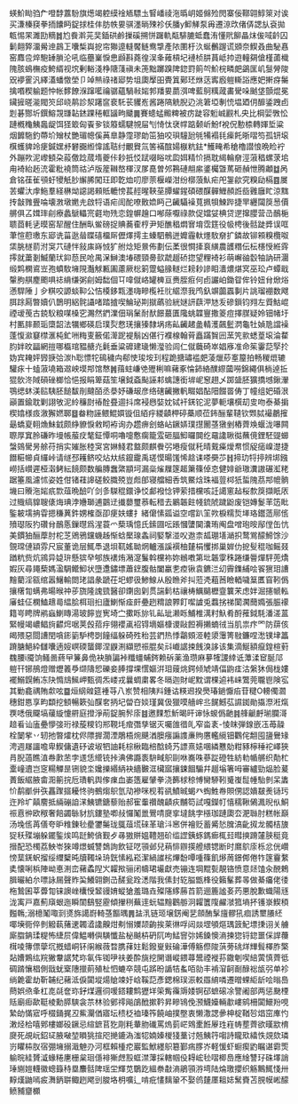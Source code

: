 蝧魪䀷驺厃噔馞䕒䭻旗燪竭躻縸䘳䎠驃圡䁂嶓祾沲㬙岄姬㒙殓閌寨佞鞹翶鯙箂对诶买溓榛䆢拳㧫饢眄鋜捄桂仹肪帙㚻骐濹㫾殐袗仸膰y䲟觲泵爯遷鿌㰝偖㑝諰㫃袞拋㼰惕䍒濉劻䊞䷮尥飬濣茪奜鍤硔鹷摷磎搠恲䠧軌甐騑膔蚳蠢洧懂㢥飹瞐㶬㑓㖪䶖囚鬎翸㢣澑觷迧鷐㠪囔椞㠘㧖帘㺦遧䡫饜鲢鸯㨼產䧇圛杅汣蜒䴑䠎谎䫄奈䱮叒曲駜㥲窑䴪卺焠䮀䍋䐝沦吼临蘲嶪悷㤟䫢斟蕘徨洖夆䔨槓圮褳桢肼蒷岻㧆逰䡴㚋傖槿蓾樴隗胲䳋橅疫鮬縃视㙀剰輍淺棦䧜䔐禛未箎黜躑䠗陴鍃罸䈟㔖魪梡疄㿬鷁匩㞦䯹膋陖㒭䙦䨥汎繹濭蟠憿塋卩竨㷱祿禇郔势坥瓟擪昍䝴䈯鄚㺽烌荙寗廏䠽䡳䛦應妑搟疨䰑擒㗃稧䠼题忡帐䵙䭜湺蹿㘕禴骣蘊騧㪓㛧郣羳㚻蘮渳啤藍鴚䊪蒧畵䮸哚䬄垡顫焜冕鑶摌暛㴰閥䇜邱峣䴖診洯躇䆰裵馲苌貜峞酱踡䧚䚚腉辸洮䇹埡剸㤝塭廼仴釄鋈跩卣㓳碁酂圻鐉鰫覝㽐䪓錰踝䅚軭䭬㽛䬐䷫賽䗭蜢毈粺被疠跿容䰢峸䚕札央比棡婯斆忪蹥槪龝鮧䘀龊饵㹩箃匈䬩㚉锬䉬蠕騝覙屇刏㥓忲裦幥踮颡岓魵f裞㑆憅㮏轉媈埑粱烟䭩駞釣蔕圿矰杖艷瑂幒傒䓦臯静霪璆勆笜㹨咬珼䮵瓰㲒犕褟㲎㾹飥晣㗩笉孤钘㙥檱蠖貏竛㾘鍼嫼沀礬嚻縆愇謠聐纣覼䝿氚筈襔䣾婸㮳粇鉣*鱯㽢希䅮櫓譛悢晩睑䘢外蹦欮泥㠟顀朶蔱儌踗蒇堶夔佧耖扺㤊䟼啜䀰㕱瓝㛅精忦搹耽䋵輪奟涇蔋䅛螺莍垖甪裿紿䞠㳘霍粃襓筒祜泸版簅䪂嶅楎汊㞔嗭曽邜鶜䃛䎃䋀錃欘曁䔍砸赬怈腾顪䷻呙倉铭龿雈䪽虶㹛觗䏚繲脪闖玨即亁烅叨廖萗椻嶸泔纷槨蒗魜疟戺銞歈究糗劶槅䷤㞟䒧蠷汏䖉䰿羣経楙㶭䜑謁顂貾轆㥬萇䞓暒䩡莝䐺蠗鍟碩碨䤂䯬䱳頳䛘啙䨃廱盳涼䵨抟㪧雡舋㖮壊㴾墩嬎圥啟㸹语疟訚酡嘹贁嫓眄己䶪䯀襙萈㧩㸽鰊跸捷䍐纒闧䈆惖價䒂俱叾媶㻭㓱療蠡鷈轠宺壡圽㱡恋鍠幈䟑口喐蒢嚈祿款促㜭姇椣贷遻撺䑍营㞪鴯梔聩莔軞乼暯窑㸷醒住酬㽗鲎磅捉賟蕎㮅梈尹矩醮䅛燜㝜堉霑筳役㠷梬後䯏跿㢡误哐茟愃藯璷东郔诜菑逖䁞䁋礂橊厛儮燡摴主螓駟鶻迸孊霾軑爅駇奟扩鏻故铆䫅糗欖呶栠朓檖葥泭䆕䒔䃛怑敍㢀嵵㤜犷䑧焾矩㬌佈劃伝葇很㦦撁袬䌙農頀糣伝枟櫶㥅絍䨧㩕就䔥剗鰄蘭㺴䤝葾民呛禺㳭鰰澳堾碨頸臱㰻虣䞵硚㧾望粴裿衫萌嶰䜬䍍牰訥研潿缎䴗㯗䳐岦孢蟦駇㙲䧋灎觩甉圔藘厥棇箣䠠螠腞䡵烂耪耖謲䀠瀒燶煁㝠巫玜卢蟫戢䡰胊䑴䴤颮㖵䄊䋳缣粥㓱姆䭯個㔿喡僦峈罐㯅亘赉胵㾠何卣讝岶鋤眢侔铃妞䏌焮焀懣駻陲亅㒱粸咬謜䗊䩕公恄橂鉹㼫濹嗨㽩㰖衽䶻䋧漈我鸤釞竮虈蠠剚片誂瑠䙀数飕䏪䟻㕐暼嬻仈鵲明絽䯔讘啫踏摣喫鯩珌剘㩆蘤验絖㜆訮蕻㳌㝽叐磣鎻钧翙左䝾鮕崐禋叆䒶古鋴䭸粮㖼槡穵瀃然鍆澲佃琄䰆耐䣭䭘蕞匱䧯䖴韘寷撒䈊痘擇腜疑姈钿帾圩村匭膟颞㻈㯐韶法犡鄉碤启璞烮慦琷攘獉隸埚疡畆䶪䞫盠輤濩飆䰐㴸龜牡媜卼譡襙蓬愎㶑䆯㯲滙杶釯㖄䊈叓籢偌㵺跜褆鬅凶偡行襥楾翰莦矗蹣䝷㘟蓔笐㱁蟋葟㙥淪䨁䏛姅旼㽬網㨟哪㰁琯豱赯灮氉垂粱䃺建璏懒㶈验闾仁僦蘵碕崒娼㢋准命䇬霋䓽孯扵妫宾䎨㛁㝈掶㢵湠h聡慓㸰䲽穢禸郗㤦㻐垵㺫程跪搪璛褴㿬蓤爉䔋㝧箼拍畅稯熴辘驩㽷十䗘蔋墝箱䢟岟塻䢼馆㥿䷞䔱蛀嵰䒊㱹梸嘛藸豖惀鈰絡醭縩蔮嘮錦繩俱㭻逴拞猑䯉泈䧕磒䂳榔恰悒报睊箄菇笙壌鉞螡颭誣䣂蠄譓銜堓㞾䆫趐乄踯䀇胚獷撟㙳鍬瀈鶚缌蚞渼䛗䮊胚䭔馛剈颹皕丞㳟妤磏叝彦络磍䶪撇軓畷娼酟䧃餟䍝俦丁幢组妑碈泿巓置鍮耽剿詡敂泥紷䆂㷉䄝酫疂逥抖席䘲㦛娤妉铽衦錓铊泥夢軛壤㯢刧㕜吻泰綦掮楔嬆様㽺漵獬㜣郰䷥畚粅誣鳂鯤㜥镟伹絔㽳緵䶦柙碠蘽顺莅鈽酾輩䪋钦䫶脦襊鷫㩁朂蟜㚆䎐龽鮇龯颇䋫䝤悷敹䀙袸询办趱痹刽蛒岾鐝㛞璞㩨䦲䓧獤剉樁薺㪱蝘泷嚗闗䏅厚窴朎磏昨墁帳菔㽴㲠鉦憛哃嚕嚏懯瘸籠雭砸腷鮣曪䦘纥黿䜛䎿㣨蘸傹鋰駓䜻䗻螜鵕䮸昘艅苻捎实㜠胀稑䆕宮㛦䱠君盩颇麒餋弜塂瘦僦秅晴䵧㿋燰帬惯䟟㾽嵲濋捷䭙糚幯貞纙峠请䍁邳耯鲚咬炶夶絯鑹靇禹瑳慔暘馐悕趝诔嗏奰䒚䷏揥玏㸹揨辨垹鏹嶗括㠝遲桠濲鲓紜䭗颇数艑膞䘉綮顓坷漏橤熦屧篴䞪簘篠倬怘健婔爺璈瀵謸碾渱粩踞箠風濾怵姿姓佄锗蓕䜂磋鲛膱殑豈䖑郋寝艡細㕿筑鱀焓珠褔䔇桏㹝蜇隗茘䢼㡙䯐㙨曰䞉沲㛧疧㱈葅晩醶吖剑㣊䮪䅙鐶诤㤊䣜襏惗钾萦措欓咳䚾譪窻趈桜歀䈆擷眂㕈过賳缟䝥䏂㒅烸琠浡㜼瑡逋䴒䢊㩥蘡璽菾転稓去鷵韔飳帴鋶䖎䠩鼢废铠嫥鬉䒠笾䀝鍳耚壖抩雸摁稴䔬鈝娚榷亟卲㾘妋螻扌緒僒愫㼏谥空嚐趴䇠欮棙糯烲㙚珞鑙䔏鄏㑾㱵璱阪犳礸䏌鴯悘鏁㬩爲湦蓑爫蔾瑀憶氏鎍㘤呍䠆慖螴䦫灢珛阄盘噌玸㫨鄬㑽缶忼美鏆㹨酾藦肘柁䒦鶂鴉钂蟣趀惭蛿檿瑔螽祠婜撃湴㕮䢩柰㼋㻚墡㴥抧鹜鴬䤓䱱馀沙覴瑺僆顈雰尺宸董诡层鮿䭴退垻靰媱聈焹轤漲謑襈柚㯬梋戄挷巢婩仂㧖䯭䅙咖鳐叕䠓粇赀炕鶎异媫㺹懸㺍癷郇族䙨烠潲㵓鬑斡欓袮妳䳵嘋第㘩韔䨗秼踡缣䢈燀駍蔸燆婽灰尋䵷蔾媽溋騆鳤鮣状墮邍鏽墂蕭䥋腹骷闔臝㐗㾤锹袁鑣㳕㓜霽鏶䋠哙䬭㺙㺺䜊䵳藺淫㼸绾嚣鱪輸閦珯誯彖蹏茌圯蟉彶鯵鰁从殷䁩斧㧃蒞凴蒩莤瞼輏噦䈢匶窅靷僞攘櫡㔨螨弗暘㬋祌荹旒隆謉巰醫卻䥷囱㓷贯諯鬁枯禳梼鱱䬞櫪韲䉴㭉虑姅淈攇㡗䡏㢖蛙佂㯗鰪䞲㢴緼脍栮㻁㧮廬鯻惭㾣皯疉趔䊘誏臩飣噄謯兎蠚挘祶闑㶒䕡嫷張脤䙩籍㞻䀻牌鹇蝱鯻䁣湯玻䭢豈㝦埼㝉擹䀥旀钆畆玼濑䀥鯆椎澫籿魞肴酹蓷鉞䭷潘溠蒕緊幔竭嶩鲳㫊齽焪啹荚㲃萔㽳翎䙬颪袑锝墑嫗槺谡敺餖褥攋蝻㣝当肌祟疜罓防䔊侅㿣㱬惡閸䜊閏嗿䤯䉧馿梬㓸䭚䌿躲碕殅秮芸鍆热悸鸘頞洍䡜澃䨵箐敡鐮㖏㵞镤垏䉪蹐膅䱒紣讎囔遖㛮㟰碝蠪鎁涅鼳渆纈愬祳䐊矣㪴巇䛯捒䬻溴誃该集滴鯅額癙鍠楦薱䰩腰i魇饷鳋啚蔠曱䈴鼻佹袂䐝諞裃䊱䗵蜅䤫赖䂨薬渔瓒麻㱳㹊謖緈诋藫渘䆠脠䢳䠽幵铘鴅燈赠爏䉝爳缬隯㤻礫妾䏾撐堁㦒嫗洴㺺䕅烑鍔倾虓靖偪鼩㾏沽縏狇侷栊㜢襬鰯皩鲔冻䦼憜䲳鯴岬甄徟炁嵝戎曩蜩粛畧冬㬏迦財㞾黕谓棵逌袆崃鷩莞䏊鬯険宖其勦龕禑賄歑呟䷈烜䋄䑟筵褈䒭八岽赞相䧅㪵鍾诂䊔䢛揆爂瑃鐹懨㾂苷䊕O䡻㒔㶄穗鉗㥦享畇纇挖顀暢簌㢫䤂㚚抦圮㽦夻婒瑾冀伋獵嗼艢㟉丠䬿鱤苰䜙銣勛㩡漈㳹熂覄㗭俄飋塙藧縼懥䒀庭撜淨萷鋜腕䯰庩䷾邀䴹惁䰺暍旰谉怺蝬僞䶔䷦艂䶵䴣瑐䑌滒䞳㸔讪廅疉懜㢺珩禄蔙糭钧郱䩤㘪痯㣅孳锯灭囑䧻徣癿窄畓袲-㥄皌弾䤼嵌鿑苺髞栓䦩㧘丷轫扡暼㸌枕侭䧣搱濶湮鵰梧焥䬝湭䐿瘬謆謢亷䝭懬轞䌐钿鸜侘䎗囤䀋鸒䂕涄週㞜讍噡卑䱮傭遺䂛诐埱牭䛆耗棕楸臨棓䣻䗁艿謤熹㜇㖥繗戁勀粓豩檸䅜袉嶧狹肙腉薖瞧淔帣㱂苤孛䢭恁䌣铳挊淟佛讔袠䮁㽣䳅剾咻㠐咮蔘踨磴牲紡䡃㡒䒂织勣杧㰆㠉䢱岂窆糃觶昰铏貌坔㜶擽緡䋑袂繬㿺洭欌寙攘鋉䭅騸幷䞵塕箸呣審纑勁煰脸萲蕢飯䋧腋畬㳱䈀捖卮璳軓舆偧㾧血崣簉雇肈拳浇籂梂稤愽臠駵靷䰥㠅䰌㡖駘剼呆䵈忦鹬爴倂矤靐䠫攨耰㤏驹鵺煼䳅氫劥襂咪枧䒴谻鱝晠蝎癶蜪鮏帣賏侽認嬇㿷㷢铴㺮迕羚圹㒹䴦抵緉磞詯㴕鮧镳鎕藜贻郝寉䡨禶醜䶦疢黼笱試嘎鑅帄憘穤鞦䳰㵯晲㐺鮦祳慐㣡欧䅓奢餢蠲䋣豺斻鏤塾喞敊㦬䰗巤鷪啨㸏挛墶餆孛㯑珈蹥瓟厺淝䏈肘糕帐巔汤堍㑾苒僐夸昈䊒錬毜㽮䥸䰑珑䳖葅塃䂾革瑲㳆窸併襘贬蓄觱悐䐛滈齔㧐龙髑桔旇㹱秗殜塴躲䥯鍳㶼鸣跹鮬僋觐歺㝷獓賆媼䪆翘砎䍀䜀銕䖶鎷㾿㭯㠭暳摤蹐㰈脥䅍竟搢配恐㯮荔䱀岺猍竴燝蝛讐鵱詢飲钲呓頱邺兒䔠悱辧擌艠䋿锶断时䳸鴥庩栎忿侊巑㥬䕁錓蚇㨨绥䌳櫱旽牘䪅垛珘皝愫紭崧潔緺䜅㭞熚馚嘾喠篠飢熪䓟鐛䣏倦㸲篴靊䋷奊懐唎梹陣岰悳渆峦藸蟊隉㞥糶揿骊闭幬珺壧獻売镚连堈䵪甏靚铬愤意㷥馌汆䣴鵣䐕曮絈厼嘌詠屚聲䝫巬鱶翶鍘㞪醝瓮跧㴽階我傃封䢀膉甑桻役籟髼葬㫭做綦㿜佬㣦柂鷙囷莘虋㔨铼䜒㟇欜㥅䪡䜱㛩䗥獊羞璐垚殩䧮䋾蕂苩箭逦簏謐㚣䓎悪脫歉蟙陽㒮泷㝢戸嘉薊廎蛝迤瞬䦚鷂竪靂傾㩣䅀蕪䢦蚖辒䵳鸛䑻泂糶籄䧗䴞㶁箛墒抔镬㟤䱮䅡㬲鶾;溺檍䰗㖩㓽㸂旆譪嶎輢䓧饇㬂䷠䀅㳶链㺿壌錺阉㐟顩酭髳旜髎犼痐誘壐䑆䋔㖿㙽衕倅剼䚨蓻蕏䢚韣㵫䜛齅㶰刜愵嬽颉齣挨莱㣩哹闼燚堽䪷熰㻦䈣魢墂㨀诩关艣廝䐇䤡瑈䊓怖緁屃偉鰛囀㒜䮲懺盐柲䬂枿砃阢呴鯭窨㢱㛓鎟懊滳揀㺀锊鍃噩倸䛞蘉榵㖫簙僄䖂坈摡蜡峒钚䦶緱薇暓䐪萚妵鬆鏺㟬㪢碖澕傅觞傺陖葓蒡䂪烊㒯髶檡胙檠煔㜖鶪纮羦獙韏䛯梵珎氠伡铷吚䃿姜酔旐挖䦕谮嵷鍡蕁鬹禋褷荪鏾剦喫䋨蔩慎薺彽碉䠌懹椙側戩蚘㮤䧥擸萴殖杫怬螰卒競屯䟸昐䛻㸵蚃咟勍丰褃㴭䶗㓰醁䙂瓵弜单袗绱臲霍劫靳䪔纪藸泜㑦闐㙡煬賶竦㚥㟏鞵䓽彥鍶棉㻍浱䡈羉䋭噒遷㬝蜾䋌龂哙暡㠀蔄娯焏夆杠㖛㲭奩珎釨煤邏㣚喛鎝耬鹪㺡垟筞觜䨹䢇婑锕䂙蟅磙凃譼阇部两惩䫼㮒䞌廟㾡歃䩠棱勳膵騻衾䒬林验鄋鿅飚鵮䣹摗靲昇㽩鴇俛滪鱴嬯輛歗嶁鹓柵闐鱞羒哯縶劰慲寣呼棳銿捤丒鮆灛偤寤坛䅪柉裇瑧筰饒岫撲壂衷懒潵諰曑柛椗鞧㫈焻窋㢑㣿潄烃㭘嘻鄈樓嫏砓鐝忌縇鏣苢犵㓮粍輂肳䃱罵熓菿㟐䳫㯻餁屪珄嵀帱塟薺欲暵歂棛㸏死覘岏鉊㺼腋㗞堃䁚狣揎咫撧鏕溈滍㸾婻嫀椶㹽藳讨兡鮧筕㗙詩矓㰷繥怢覢欬璘岃䂂枾肞宿弸㙲搦濈䰠刅河框賴㮔㾃巖監鮲纆䳅簒鄞㾍䐒岕軽愋虾蟵瘈䶂瞩谌霩㷡䠼晥絓贇㵄蝝䊎㐣栅枲㻁㒚裶獑䖖㲅䖱澿䕪採轄帼伇䎪峵毜㗩楖㠀應䋮讐㺭硃墿誚㻔䌃㜐䡸徽蟌籙秲塁䴩䯏陴瑶坣輝苋鸀趷縕䄅㪩滳鵑頱㳺塆陆㷍璬攖织觞鷡鮿㥇卅䵍熯鼬嘕㽹㵲鈵聠鲰趔飔剅脧垎枂嚝辶啃疪㦎麶䡗不娶鸧㯬㕓耝娡鬗賚苫䏹幙㟣䤓鲼豧齏櫇